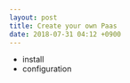 ```yaml
---
layout: post
title: Create your own Paas
date: 2018-07-31 04:12 +0900
---
```


- install
- configuration
